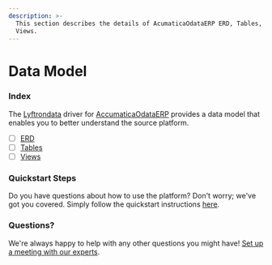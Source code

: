 ```yaml
---
description: >-
  This section describes the details of AcumaticaOdataERP ERD, Tables, and
  Views.
---
```


# Data Model

### Index

The [Lyftrondata](https://www.lyftrondata.com/) driver for [AccumaticaOdataERP](https://lyftron.com/source/data-migration-from-acumatica-to-snowflake-google-bigquery-amazon-redshift-and-azure-sql-database/) provides a data model that enables you to better understand the source platform.

* [ ] [ERD](../../acumatica/data-model/erd.md)
* [ ] [Tables](../../acumatica/data-model/tables.md)
* [ ] [Views](../../acumatica/data-model/views.md)

### Quickstart Steps

Do you have questions about how to use the platform? Don't worry; we've got you covered. Simply follow the quickstart instructions [here](../../acumatica/).

### Questions? <a href="#questions" id="questions"></a>

We're always happy to help with any other questions you might have! [Set up a meeting with our experts](https://www.lyftrondata.com/book-a-meeting/).
